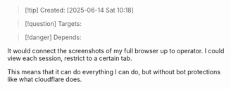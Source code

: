 
>[!tip] Created: [2025-06-14 Sat 10:18]

>[!question] Targets: 

>[!danger] Depends: 

It would connect the screenshots of my full browser up to operator.
I could view each session, restrict to a certain tab.

This means that it can do everything I can do, but without bot protections like what cloudflare does.